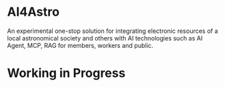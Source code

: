# AI4Astro
An experimental one-stop solution for integrating electronic resources of a local astronomical society and others with AI technologies such as AI Agent, MCP, RAG for members, workers and public.

# Working in Progress
